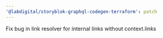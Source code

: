 ```yaml
---
'@labdigital/storyblok-graphql-codegen-terraform': patch
---
```


Fix bug in link resolver for internal links without context.links
